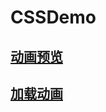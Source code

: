 # CSSDemo
[动画预览](https://97413192.github.io/CSSDemo/demo.html "css动画预览")
-----------------------
[加载动画](https://github.com/97413192/CSSDemo/ProgressBar.html "css页面加载动画")
---------------------
